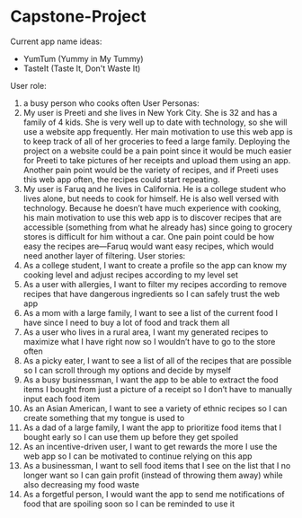 # Capstone-Project

Current app name ideas: 
- YumTum (Yummy in My Tummy)
- TasteIt (Taste It, Don't Waste It)

User role: 
1. a busy person who cooks often
User Personas:
1. My user is Preeti and she lives in New York City. She is 32 and has a family of 4 kids. She is very well up to date with technology, so she will use a website app frequently. Her main motivation to use this web app is to keep track of all of her groceries to feed a large family. Deploying the project on a website could be a pain point since it would be much easier for Preeti to take pictures of her receipts and upload them using an app. Another pain point would be the variety of recipes, and if Preeti uses this web app often, the recipes could start repeating.
2. My user is Faruq and he lives in California. He is a college student who lives alone, but needs to cook for himself. He is also well versed with technology. Because he doesn’t have much experience with cooking, his main motivation to use this web app is to discover recipes that are accessible (something from what he already has) since going to grocery stores is difficult for him without a car. One pain point could be how easy the recipes are—Faruq would want easy recipes, which would need another layer of filtering. 
User stories:
1. As a college student, I want to create a profile so the app can know my cooking level and adjust recipes according to my level set
2. As a user with allergies, I want to filter my recipes according to remove recipes that have dangerous ingredients so I can safely trust the web app
3. As a mom with a large family, I want to see a list of the current food I have since I need to buy a lot of food and track them all
4. As a user who lives in a rural area, I want my generated recipes to maximize what I have right now so I wouldn’t have to go to the store often
5. As a picky eater, I want to see a list of all of the recipes that are possible so I can scroll through my options and decide by myself
6. As a busy businessman, I want the app to be able to extract the food items I bought from just a picture of a receipt so I don’t have to manually input each food item
7. As an Asian American, I want to see a variety of ethnic recipes so I can create something that my tongue is used to
8. As a dad of a large family, I want the app to prioritize food items that I bought early so I can use them up before they get spoiled
9. As an incentive-driven user, I want to get rewards the more I use the web app so I can be motivated to continue relying on this app
10. As a businessman, I want to sell food items that I see on the list that I no longer want so I can gain profit (instead of throwing them away) while also decreasing my food waste
11. As a forgetful person, I would want the app to send me notifications of food that are spoiling soon so I can be reminded to use it
